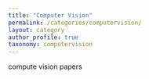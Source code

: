 ```yaml
---
title: "Computer Vision"
permalink: /categories/computervision/
layout: category
author_profile: true
taxonomy: computervision
---
```


compute vision papers
